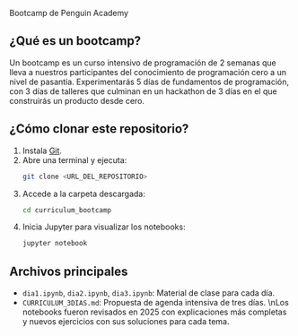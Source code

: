Bootcamp de Penguin Academy

## ¿Qué es un bootcamp?
Un bootcamp es un curso intensivo de programación de 2 semanas que lleva a nuestros participantes del conocimiento de programación cero a un nivel de pasantía. Experimentarás 5 días de fundamentos de programación, con 3 días de talleres que culminan en un hackathon de 3 días en el que construirás un producto desde cero.


## ¿Cómo clonar este repositorio?
1. Instala [Git](https://git-scm.com/).
2. Abre una terminal y ejecuta:
   ```bash
   git clone <URL_DEL_REPOSITORIO>
   ```
3. Accede a la carpeta descargada:
   ```bash
   cd curriculum_bootcamp
   ```
4. Inicia Jupyter para visualizar los notebooks:
   ```bash
   jupyter notebook
   ```

## Archivos principales
- `dia1.ipynb`, `dia2.ipynb`, `dia3.ipynb`: Material de clase para cada día.
- `CURRICULUM_3DIAS.md`: Propuesta de agenda intensiva de tres días.
\nLos notebooks fueron revisados en 2025 con explicaciones más completas y nuevos ejercicios con sus soluciones para cada tema.

